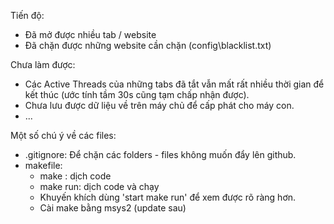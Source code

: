 Tiến độ:
+ Đã mở được nhiều tab / website
+ Đã chặn được những website cần chặn (config\blacklist.txt)

Chưa làm được:
+ Các Active Threads của những tabs đã tắt vẫn mất rất nhiều thời gian để kết thúc (ước tính tầm 30s cũng tạm chấp nhận được).
+ Chưa lưu được dữ liệu về trên máy chủ để cấp phát cho máy con.
+ ...

Một số chú ý về các files:
+ .gitignore: Để chặn các folders - files không muốn đẩy lên github.
+ makefile:
    - make    : dịch code 
    - make run: dịch code và chạy
    - Khuyến khích dùng 'start make run' để xem được rõ ràng hơn.
    - Cài make bằng msys2 (update sau) 